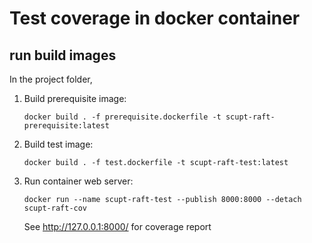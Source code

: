 # Test coverage in docker container
## run build images

In the project folder, 

1. Build prerequisite image:
    ```shell
    docker build . -f prerequisite.dockerfile -t scupt-raft-prerequisite:latest
    ```

2. Build test image:
    ```shell
    docker build . -f test.dockerfile -t scupt-raft-test:latest
    ```

3. Run container web server:
    ```shell
    docker run --name scupt-raft-test --publish 8000:8000 --detach scupt-raft-cov
    ```

    See http://127.0.0.1:8000/ for coverage report
